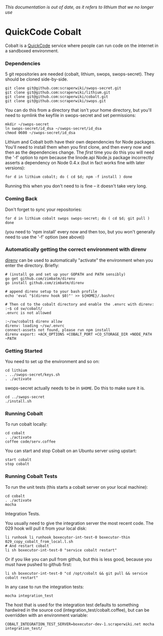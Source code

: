 *This documentation is out of date, as it refers to lithium that we no longer use*

# QuickCode Cobalt #

Cobalt is a [QuickCode](https://quickcode.io) service where people can run code on the
internet in
a sandboxed environment.

### Dependencies ###

5 git repositories are needed (cobalt, lithium, swops, swops-secret).
They should be cloned side-by-side.

    git clone git@github.com:scraperwiki/swops-secret.git
    git clone git@github.com:scraperwiki/lithium.git
    git clone git@github.com:scraperwiki/cobalt.git
    git clone git@github.com:scraperwiki/swops.git

You can do this from a directory that isn't your home directory, but you'll need to
symlink the keyfile in swops-secret and set permissions:

    mkdir ~/swops-secret
    ln swops-secret/id_dsa ~/swops-secret/id_dsa
    chmod 0600 ~/swops-secret/id_dsa
    
Lithium and Cobalt both have their own dependencies for Node
packages. You'll need to install them when you first clone, and then
every now and then as the dependencies change.  The *first* time
you do this you will need the '-f' option to npm because the
linode.api Node.js package incorrectly asserts a dependency on
Node 0.4.x (but in fact works fine with later versions):

    for d in lithium cobalt; do ( cd $d; npm -f install ) done
    
Running this when you don't need to is fine – it doesn't take very long.

### Coming Back ###

Don't forget to sync your repositories:

    for d in lithium cobalt swops swops-secret; do ( cd $d; git pull ) done

(you need to 'npm install' every now and then too, but you won't
generally need to use the '-f' option (see above))



### Automatically getting the correct environment with direnv ##

[direnv](http://direnv.net) can be used to automatically "activate" the environment
when you enter the directory. Briefly:

    # (install go and set up your GOPATH and PATH sensibly)
    go get github.com/zimbatm/direnv
    go install github.com/zimbatm/direnv

    # append direnv setup to your bash profile
    echo 'eval "$(direnv hook $0)"' >> ${HOME}/.bashrc

    # Then cd to the cobalt directory and enable the .envrc with direnv:
    :~$ cd sw/cobalt/
    .envrc is not allowed

    :~/sw/cobalt$ direnv allow
    direnv: loading ~/sw/.envrc
    connect-assets not found, please run npm install
    direnv export: +ACK_OPTIONS +COBALT_PORT +CO_STORAGE_DIR +NODE_PATH ~PATH

### Getting Started ###

You need to set up the environment and so on:
    
    cd lithium
    . ../swops-secret/keys.sh
    . ./activate

swops-secret actually needs to be in `$HOME`. Do this to make sure it is.

    cd ../swops-secret
    ./install.sh

### Running Cobalt ###

To run cobalt locally:

    cd cobalt
    . ./activate
    coffee code/serv.coffee

You can start and stop Cobalt on an Ubuntu server using upstart:

    start cobalt
    stop cobalt

### Running Cobalt Tests ###
To run the unit tests (this starts a cobalt server on your local
machine):

    cd cobalt
    . ./activate
    mocha

Integration Tests.

You usually need to give the integration server the most recent code.
The 029 hook will pull it from your local disk:

    li runhook li runhook boxecutor-int-test-0 boxecutor-thin 029_copy_cobalt_from_local.l.sh
    # And restart cobalt
    li sh boxecutor-int-test-0 "service cobalt restart"

Or if you like you can pull from github, but this is less good, because
you must have pushed to github first:

    li sh boxecutor-int-test-0 "cd /opt/cobalt && git pull && service cobalt restart"

In any case to run the integration tests:

    mocha integration_test

The host that is used for the integration test defaults to something
hardwired in the source cod (integration_test/cobalt.coffee),
but can be overridden with an environment variable:

    COBALT_INTEGRATION_TEST_SERVER=boxecutor-dev-1.scraperwiki.net mocha integration_test/

